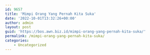 ```yaml
---
id: 9657
title: 'Mimpi Orang Yang Pernah Kita Suka'
date: '2022-10-01T13:32:26+00:00'
author: admin
layout: post
guid: 'https://bos.awn.biz.id/mimpi-orang-yang-pernah-kita-suka/'
permalink: /mimpi-orang-yang-pernah-kita-suka/
categories:
    - Uncategorized
---
```


